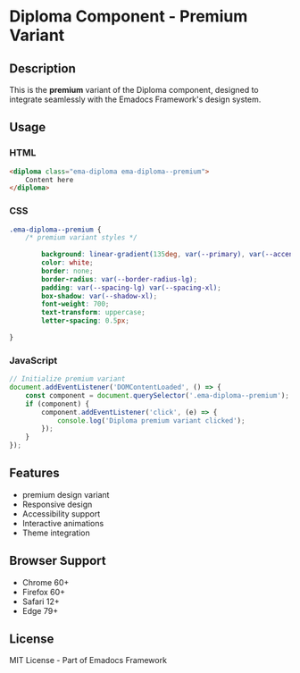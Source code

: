 # Diploma Component - Premium Variant

## Description
This is the **premium** variant of the Diploma component, designed to integrate seamlessly with the Emadocs Framework's design system.

## Usage

### HTML
```html
<diploma class="ema-diploma ema-diploma--premium">
    Content here
</diploma>
```

### CSS
```css
.ema-diploma--premium {
    /* premium variant styles */
    
        background: linear-gradient(135deg, var(--primary), var(--accent));
        color: white;
        border: none;
        border-radius: var(--border-radius-lg);
        padding: var(--spacing-lg) var(--spacing-xl);
        box-shadow: var(--shadow-xl);
        font-weight: 700;
        text-transform: uppercase;
        letter-spacing: 0.5px;
    
}
```

### JavaScript
```javascript
// Initialize premium variant
document.addEventListener('DOMContentLoaded', () => {
    const component = document.querySelector('.ema-diploma--premium');
    if (component) {
        component.addEventListener('click', (e) => {
            console.log('Diploma premium variant clicked');
        });
    }
});
```

## Features
- premium design variant
- Responsive design
- Accessibility support
- Interactive animations
- Theme integration

## Browser Support
- Chrome 60+
- Firefox 60+
- Safari 12+
- Edge 79+

## License
MIT License - Part of Emadocs Framework

